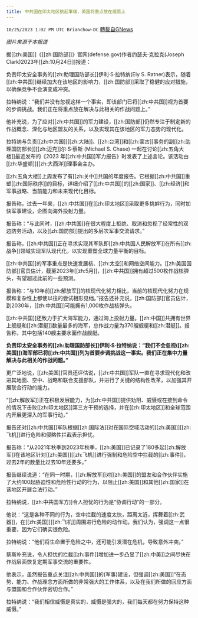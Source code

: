 ```yaml
---
title: 中共国在印太地区挑起事端，美国将重点放在威慑上
---
```

`10/25/2023 1:02 PM UTC Brianchow-DC` [轉載自GNews](https://gnews.org/articles/1879206)

*图片来源于本报道*

据[[zh:美国]]《[[zh:国防部]]》官网(defense.gov)作者约瑟夫·克拉克(Joseph Clark)2023年[[zh:10月24日]]报道：

负责印太安全事务的[[zh:助理国防部长]]伊利·S·拉特纳(Ely S. Ratner)表示，随着[[zh:中共国]]继续加大在该地区的影响力，[[zh:国防部]]采取了稳健的应对措施，以确保竞争不会演变成冲突。 

拉特纳说：“我们并没有忽视这样一个事实，即该部门已将[[zh:中共国]]视为首要的步调挑战。我们正在将重点放在解决与此相关的作战问题上。”

他补充说，为了应对[[zh:中共国]]的军力建设，[[zh:国防部]]仍然专注于制定新的作战概念、深化与地区盟友的关系，以及实现其在该地区的军力态势的现代化。 

拉特纳与负责[[zh:中共国]][[zh:大陆]]、[[zh:台湾]]和[[zh:蒙古]]事务的副[[zh:助理国防部长]][[zh:迈克]]尔·S·蔡斯 (Michael S. Chase) 一起在讨论[[zh:五角大楼]]最近发布的《2023 年[[zh:中共国]]军力报告》时发表了上述言论。该活动由[[zh:华盛顿]][[zh:大西洋]]理事会主办。

[[zh:五角大楼]]上周发布了有[[zh:关中]]共国的年度报告。它根据[[zh:中共国]]重塑[[zh:国际秩序]]的目标，详细介绍了[[zh:中共国]]的[[zh:国家]]、[[zh:经济]]和军事战略、当前能力和未来现代化目标。 

报告称，过去一年来，[[zh:中共国]]在[[zh:印太地区]]采取更多挑衅行为，同时加快军事建设，企图向海外投射力量。

报告称：“与此同时，[[zh:中共国]]在很大程度上拒绝、取消和忽视了经常性的双边防务活动，以及[[zh:国防部]]提出的多层次军事交流请求。” 

报告称，[[zh:中共国]]正在寻求实现其军队即[[zh:中共国人民解放军]]在所有[[zh:战争]]领域实现军队现代化，以实现重塑全球力量平衡的目标。

[[zh:中共国]]的军事重点是快速发展核、[[zh:太空]]和网络空间能力。[[zh:美国国防部]]官员估计，截至2023年[[zh:5月]]，[[zh:中共国]]拥有超过500枚作战核弹头，有望超过此前的一些预测。 

报告称：“与10年前[[zh:解放军]]的核现代化努力相比，当前的核现代化努力在规模和复杂性上都使以往的尝试相形见绌。”报告还补充说，[[zh:国防部]]官员估计，到2030年，[[zh:中共国]]可能拥有1,000枚作战核弹头。

[[zh:中共国]]还致力于扩大海军能力，通过海上投射力量。[[zh:中国]]共拥有世界上舰艇和[[zh:潜艇]]数量最多的海军，总作战力量为370艘舰艇和[[zh:潜艇]]。报告称，其中包括140艘主要水面作战舰艇。

**负责印太安全事务的[[zh:助理国防部长]]伊利·S·拉特纳说：“我们不会忽视([[zh:美国]])海军部已将[[zh:中共国]]列为首要步调挑战这一事实。我们正在集中力量解决与此相关的作战问题。”**

更广泛地说，[[zh:美国]]官员还评估说，[[zh:中共国]]军队一直在寻求现代化和改进其地面、空中、战略和联合支援部队，并进行了关键的结构性改革，以加强其开展联合行动的能力。

“[[zh:解放军]]正在积极发展能力，为[[zh:中共国]]提供劝阻、威慑或在接到命令的情况下击败[[zh:印太地区]]第三方干预的选择，并在[[zh:印太地区]]和全球范围内开展更深入的军事行动，”

报告还对[[zh:中共国]]军队根据[[zh:国际法]]对在国际空域活动的[[zh:美国]][[zh:飞机]]进行危险和侵略性拦截表示担忧。 

报告称：“从2021年秋季到2023年秋季，[[zh:美国]]已记录了180多起[[zh:解放军]]在该地区针对[[zh:美国]][[zh:飞机]]进行强制和危险空中拦截的[[zh:事件]]，过去2年的数量比过去10年还要多。” 

报告继续说道：“在同一时期，[[zh:解放军]]对[[zh:美国]]的盟友和合作伙伴实施了大约100起胁迫性和危险性行动的行为，以阻止[[zh:美国]]和其他[[zh:国家]]在该地区开展合法行动。” 

拉特纳说，[[zh:中共国军方]]令人担忧的行为是“协调行动”的一部分。

他说：“这是各种不同的行为，空中拦截的速度太快，距离太近，挥舞着[[zh:武器]]，在[[zh:美国]][[zh:飞机]]周围进行危险的动作动。我们认为，强调这一点很重要，因为它们确实很危险。

拉特纳说：“他们将生命置于危险之中，还可能引发潜在危机，导致意外冲突。” 

蔡斯补充说，令人担忧的拦截[[zh:事件]]增加进一步凸显了[[zh:中美]]之间尽快在作战层面恢复定期军事交流的重要性。

他表示，虽然报告重点关注[[zh:中共国]]的(军事)建设，但强调[[zh:美国]]“在态势、能力、作战理念方面所做的非常强大的工作体系，以及在我们所做的回应方面与盟国和合作伙伴密切合作。”

拉特纳说：“我们相信威慑是真实的，威慑是强大的，我们每天都在努力保持这种威慑。”
